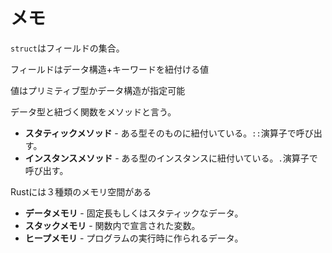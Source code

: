 # メモ

`struct`はフィールドの集合。

フィールドはデータ構造+キーワードを紐付ける値

値はプリミティブ型かデータ構造が指定可能

データ型と紐づく関数をメソッドと言う。

- **スタティックメソッド** - ある型そのものに紐付いている。`::`演算子で呼び出す。
- **インスタンスメソッド** - ある型のインスタンスに紐付いている。`.`演算子で呼び出す。

Rustには３種類のメモリ空間がある

- **データメモリ** - 固定長もしくはスタティックなデータ。
- **スタックメモリ** - 関数内で宣言された変数。
- **ヒープメモリ** - プログラムの実行時に作られるデータ。
